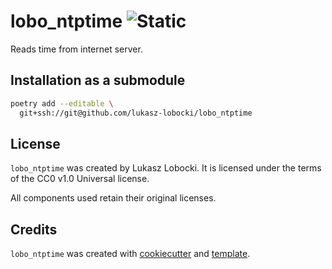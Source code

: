 # lobo_ntptime ![Static](https://img.shields.io/badge/wosk-partia-aqua?style=for-the-badge&labelColor=royalblue)

Reads time from internet server.

## Installation as a submodule

```bash
poetry add --editable \
  git+ssh://git@github.com/lukasz-lobocki/lobo_ntptime
```

## License

`lobo_ntptime` was created by Lukasz Lobocki. It is licensed under the terms of the CC0 v1.0 Universal license.

All components used retain their original licenses.

## Credits

`lobo_ntptime` was created with [cookiecutter](https://cookiecutter.readthedocs.io/en/latest/) and [template](https://github.com/lukasz-lobocki/py-pkgs-cookiecutter).
